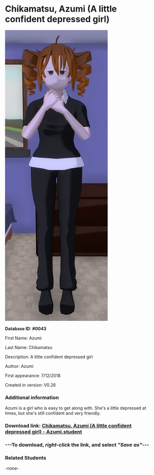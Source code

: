 # Chikamatsu, Azumi (A little confident depressed girl)

<img src="../../Files/Images/Chikamatsu, Azumi (A little confident depressed girl).png" title="Chikamatsu, Azumi (A little confident depressed girl) - Azumi">

**Database ID: #0043**

First Name: Azumi

Last Name: Chikamatsu

Description: A little confident depressed girl

Author: Azumi

First appearance: 7/12/2018

Created in version: V0.26

### Additional information

Azumi is a girl who is easy to get along with. She's a little depressed at times, but she's still confident and very friendly.

### Download link: <a href="https://raw.githubusercontent.com/Arbiter1223/Daigaku-Gurashi-Custom-Students/master/Files/Student%20Files/Chikamatsu%2C%20Azumi%20(A%20little%20confident%20depressed%20girl)%20-%20Azumi.student">Chikamatsu, Azumi (A little confident depressed girl) - Azumi.student</a>

### ---**To download, _right-click_ the link, and select _"Save as"_**---

### Related Students

-none-
